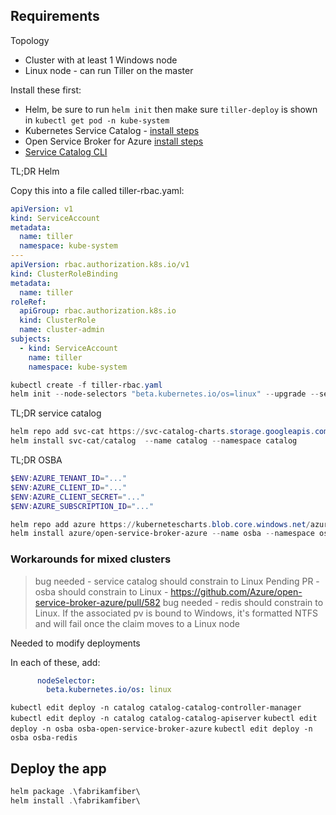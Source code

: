 

## Requirements

Topology
- Cluster with at least 1 Windows node
- Linux node - can run Tiller on the master

Install these first:

- Helm, be sure to run `helm init` then make sure `tiller-deploy` is shown in `kubectl get pod -n kube-system`
- Kubernetes Service Catalog - [install steps](https://github.com/kubernetes-incubator/service-catalog/blob/master/docs/install.md)
- Open Service Broker for Azure [install steps](https://github.com/Azure/open-service-broker-azure/tree/master/contrib/k8s/charts/open-service-broker-azure)
- [Service Catalog CLI](https://github.com/kubernetes-incubator/service-catalog/blob/master/docs/install.md#windows)


TL;DR Helm

Copy this into a file called tiller-rbac.yaml:

```yaml
apiVersion: v1
kind: ServiceAccount
metadata:
  name: tiller
  namespace: kube-system
---
apiVersion: rbac.authorization.k8s.io/v1
kind: ClusterRoleBinding
metadata:
  name: tiller
roleRef:
  apiGroup: rbac.authorization.k8s.io
  kind: ClusterRole
  name: cluster-admin
subjects:
  - kind: ServiceAccount
    name: tiller
    namespace: kube-system
```

```powershell
kubectl create -f tiller-rbac.yaml
helm init --node-selectors "beta.kubernetes.io/os=linux" --upgrade --service-account tiller
```

TL;DR service catalog

```powershell
helm repo add svc-cat https://svc-catalog-charts.storage.googleapis.com
helm install svc-cat/catalog  --name catalog --namespace catalog
```



TL;DR OSBA

 ```powershell
$ENV:AZURE_TENANT_ID="..."
$ENV:AZURE_CLIENT_ID="..."
$ENV:AZURE_CLIENT_SECRET="..."
$ENV:AZURE_SUBSCRIPTION_ID="..."

helm repo add azure https://kubernetescharts.blob.core.windows.net/azure
helm install azure/open-service-broker-azure --name osba --namespace osba --set azure.subscriptionId=$ENV:AZURE_SUBSCRIPTION_ID --set azure.tenantId=$ENV:AZURE_TENANT_ID --set azure.clientId=$ENV:AZURE_CLIENT_ID --set azure.clientSecret=$ENV:AZURE_CLIENT_SECRET`
```

### Workarounds for mixed clusters

> bug needed - service catalog should constrain to Linux
> Pending PR - osba should constrain to Linux - https://github.com/Azure/open-service-broker-azure/pull/582
> bug needed - redis should constrain to Linux. If the associated pv is bound to Windows, it's formatted NTFS and will fail once the claim moves to a Linux node

Needed to modify deployments

In each of these, add:

```yaml
      nodeSelector:
        beta.kubernetes.io/os: linux
```

`kubectl edit deploy -n catalog catalog-catalog-controller-manager`
`kubectl edit deploy -n catalog catalog-catalog-apiserver`
`kubectl edit deploy -n osba osba-open-service-broker-azure`
`kubectl edit deploy -n osba osba-redis`


## Deploy the app

```powershell
helm package .\fabrikamfiber\
helm install .\fabrikamfiber\
```
